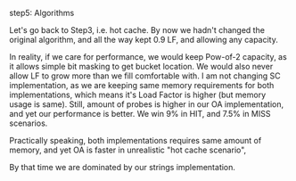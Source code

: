step5: Algorithms

Let's go back to Step3, i.e. hot cache.
By now we hadn't changed the original algorithm, and all the way kept 0.9 LF, and allowing any capacity.

In reality, if we care for performance, we would keep Pow-of-2 capacity, as it allows simple bit masking to get bucket location.
We would also never allow LF to grow more than we fill comfortable with.
I am not changing SC implementation, as we are keeping same memory requirements for both implementations,
  which means it's Load Factor is higher (but memory usage is same).
Still, amount of probes is higher in our OA implementation, and yet our performance is better.
We win 9% in HIT, and 7.5% in MISS scenarios.

Practically speaking, both implementations requires same amount of memory, and yet OA is faster in unrealistic "hot cache scenario",

By that time we are dominated by our strings implementation.